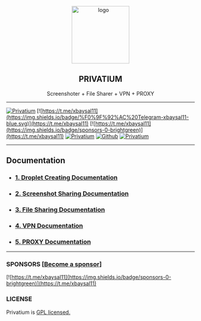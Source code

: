 <p align="center">
    <img src="https://i.postimg.cc/0jXS4kxK/pr.png" alt="logo" width="154" height="154">
</p>

<h2 align="center">PRIVATIUM</h2>

<p align="center">
     Screenshoter + File Sharer + VPN + PROXY
</p>

---

[![Privatium](https://img.shields.io/badge/Privatium-v.1.0.0-00aced.svg)](https://github.com/xbaysal11/privatium)
[![https://t.me/xbaysal11](https://img.shields.io/badge/%F0%9F%92%AC%20Telegram-xbaysal11-blue.svg)](https://t.me/xbaysal11)
[![https://t.me/xbaysal11](https://img.shields.io/badge/sponsors-0-brightgreen)](https://t.me/xbaysal11)
[![Privatium](https://img.shields.io/github/license/xbaysal11/privatium)](https://github.com/xbaysal11/privatium)
[![Github](https://img.shields.io/github/followers/xbaysal11?style=social)](https://github.com/xbaysal11)
[![Privatium](https://img.shields.io/github/stars/xbaysal11/privatium?style=social)](https://github.com/xbaysal11/privatium)

---

## Documentation

- ### [1. Droplet Creating Documentation](https://github.com/xbaysal11/privatium/blob/master/droplet/)

- ### [2. Screenshot Sharing Documentation](https://github.com/xbaysal11/privatium/blob/master/screenshot/)

- ### [3. File Sharing Documentation](https://github.com/xbaysal11/privatium/blob/master/fileshare/)

- ### [4. VPN Documentation](https://github.com/xbaysal11/privatium/blob/master/vpn/)

- ### [5. PROXY Documentation](https://github.com/xbaysal11/privatium/blob/master/proxy/)

---

### SPONSORS [[Become a sponsor](https://t.me/xbaysal11)]

[![https://t.me/xbaysal11](https://img.shields.io/badge/sponsors-0-brightgreen)](https://t.me/xbaysal11)

### LICENSE

Privatium is [GPL licensed.](https://github.com/xbaysal11/privatium/blob/master/LICENSE)
